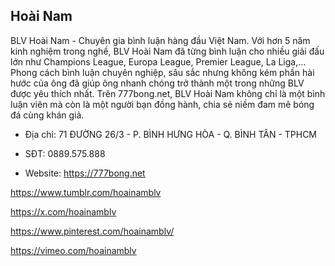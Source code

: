 ## Hoài Nam

BLV Hoài Nam - Chuyên gia bình luận hàng đầu Việt Nam. Với hơn 5 năm kinh nghiệm trong nghề, BLV Hoài Nam đã từng bình luận cho nhiều giải đấu lớn như Champions League, Europa League, Premier League, La Liga,... Phong cách bình luận chuyên nghiệp, sâu sắc nhưng không kém phần hài hước của ông đã giúp ông nhanh chóng trở thành một trong những BLV được yêu thích nhất. Trên 777bong.net, BLV Hoài Nam không chỉ là một bình luận viên mà còn là một người bạn đồng hành, chia sẻ niềm đam mê bóng đá cùng khán giả.

- Địa chỉ: 71 ĐƯỜNG 26/3 - P. BÌNH HƯNG HÒA - Q. BÌNH TÂN - TPHCM

- SĐT: 0889.575.888

- Website: https://777bong.net

https://www.tumblr.com/hoainamblv

https://x.com/hoainamblv

https://www.pinterest.com/hoainamblv/

https://vimeo.com/hoainamblv
